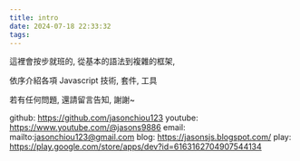 ```yaml
---
title: intro
date: 2024-07-18 22:33:32
tags:
---
```

這裡會按步就班的, 從基本的語法到複雜的框架,

依序介紹各項 Javascript 技術, 套件, 工具

若有任何問題, 還請留言告知, 謝謝~

github: https://github.com/jasonchiou123
youtube: https://www.youtube.com/@jasons9886
email: mailto:jasonchiou123@gmail.com
blog: https://jasonsjs.blogspot.com/
play: https://play.google.com/store/apps/dev?id=6163162704907544134